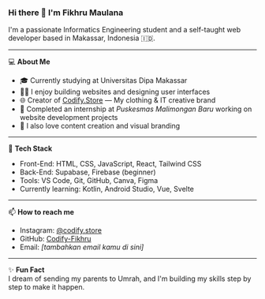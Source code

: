 ### Hi there 👋 I'm Fikhru Maulana

I'm a passionate Informatics Engineering student and a self-taught web developer based in Makassar, Indonesia 🇮🇩.

---

💻 **About Me**  
- 🎓 Currently studying at Universitas Dipa Makassar  
- 🧑‍💻 I enjoy building websites and designing user interfaces  
- 🌐 Creator of [Codify.Store](https://www.instagram.com/codify.store/) — My clothing & IT creative brand  
- 🏥 Completed an internship at *Puskesmas Malimongan Baru* working on website development projects  
- 📸 I also love content creation and visual branding  

---

🚀 **Tech Stack**  
- Front-End: HTML, CSS, JavaScript, React, Tailwind CSS  
- Back-End: Supabase, Firebase (beginner)  
- Tools: VS Code, Git, GitHub, Canva, Figma  
- Currently learning: Kotlin, Android Studio, Vue, Svelte  

---

📫 **How to reach me**  
- Instagram: [@codify.store](https://www.instagram.com/codify.store/)  
- GitHub: [Codify-Fikhru](https://github.com/Codify-Fikhru)  
- Email: *[tambahkan email kamu di sini]*  

---

✨ **Fun Fact**  
I dream of sending my parents to Umrah, and I'm building my skills step by step to make it happen.  

<!--
**Codify-Fikhru/Codify-Fikhru** is a ✨ _special_ ✨ repository because its `README.md` (this file) appears on your GitHub profile.
-->
